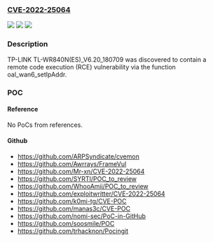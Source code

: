 ### [CVE-2022-25064](https://cve.mitre.org/cgi-bin/cvename.cgi?name=CVE-2022-25064)
![](https://img.shields.io/static/v1?label=Product&message=n%2Fa&color=blue)
![](https://img.shields.io/static/v1?label=Version&message=n%2Fa&color=blue)
![](https://img.shields.io/static/v1?label=Vulnerability&message=n%2Fa&color=brighgreen)

### Description

TP-LINK TL-WR840N(ES)_V6.20_180709 was discovered to contain a remote code execution (RCE) vulnerability via the function oal_wan6_setIpAddr.

### POC

#### Reference
No PoCs from references.

#### Github
- https://github.com/ARPSyndicate/cvemon
- https://github.com/Awrrays/FrameVul
- https://github.com/Mr-xn/CVE-2022-25064
- https://github.com/SYRTI/POC_to_review
- https://github.com/WhooAmii/POC_to_review
- https://github.com/exploitwritter/CVE-2022-25064
- https://github.com/k0mi-tg/CVE-POC
- https://github.com/manas3c/CVE-POC
- https://github.com/nomi-sec/PoC-in-GitHub
- https://github.com/soosmile/POC
- https://github.com/trhacknon/Pocingit


